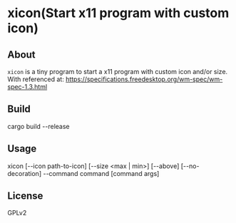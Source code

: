 # xicon(Start x11 program with custom icon)

## About

`xicon` is a tiny program to start a x11 program with custom icon and/or size.
With referenced at:
 https://specifications.freedesktop.org/wm-spec/wm-spec-1.3.html

## Build

cargo build --release

## Usage

xicon [--icon path-to-icon] [--size <max | min>] [--above] [--no-decoration] --command command [command args]

## License

GPLv2
